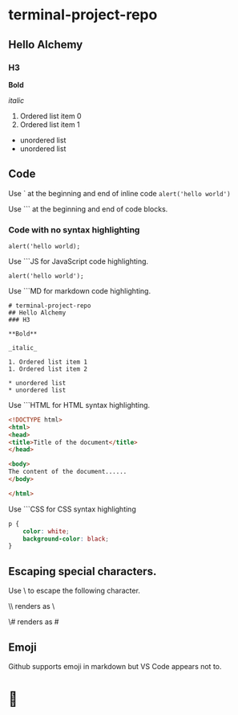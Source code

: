 # terminal-project-repo
## Hello Alchemy
### H3

**Bold**

_italic_

1. Ordered list item 0
1. Ordered list item 1

* unordered list
* unordered list

## Code
Use \` at the beginning and end of inline code `alert('hello world')`

Use \`\`\` at the beginning and end of code blocks.

### Code with no syntax highlighting

```
alert('hello world);
```
Use \`\`\`JS for JavaScript code highlighting.
```JS
alert('hello world');

```
Use \`\`\`MD for markdown code highlighting.

```MD
# terminal-project-repo
## Hello Alchemy
### H3

**Bold**

_italic_

1. Ordered list item 1
1. Ordered list item 2

* unordered list
* unordered list
```

Use \`\`\`HTML for HTML syntax highlighting.

```HTML
<!DOCTYPE html>
<html>
<head>
<title>Title of the document</title>
</head>

<body>
The content of the document......
</body>

</html>
```
Use \`\`\`CSS for CSS syntax highlighting
```CSS
p {
    color: white;
    background-color: black;
}
```

## Escaping special characters.
Use \\ to escape the following character.

\\\\ renders as \\

\\\# renders as \#

## Emoji
Github supports emoji in markdown but VS Code appears not to.

# :supervillain:


